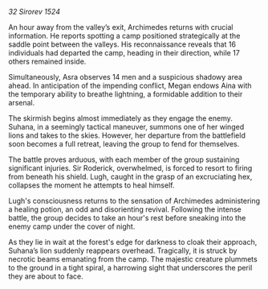 *32 Sirorev 1524*

An hour away from the valley’s exit, Archimedes returns with crucial information. He reports spotting a camp positioned strategically at the saddle point between the valleys. His reconnaissance reveals that 16 individuals had departed the camp, heading in their direction, while 17 others remained inside.

Simultaneously, Asra observes 14 men and a suspicious shadowy area ahead. In anticipation of the impending conflict, Megan endows Aina with the temporary ability to breathe lightning, a formidable addition to their arsenal.

The skirmish begins almost immediately as they engage the enemy. Suhana, in a seemingly tactical maneuver, summons one of her winged lions and takes to the skies. However, her departure from the battlefield soon becomes a full retreat, leaving the group to fend for themselves.

The battle proves arduous, with each member of the group sustaining significant injuries. Sir Roderick, overwhelmed, is forced to resort to firing from beneath his shield. Lugh, caught in the grasp of an excruciating hex, collapses the moment he attempts to heal himself.

Lugh's consciousness returns to the sensation of Archimedes administering a healing potion, an odd and disorienting revival. Following the intense battle, the group decides to take an hour's rest before sneaking into the enemy camp under the cover of night.

As they lie in wait at the forest's edge for darkness to cloak their approach, Suhana’s lion suddenly reappears overhead. Tragically, it is struck by necrotic beams emanating from the camp. The majestic creature plummets to the ground in a tight spiral, a harrowing sight that underscores the peril they are about to face.